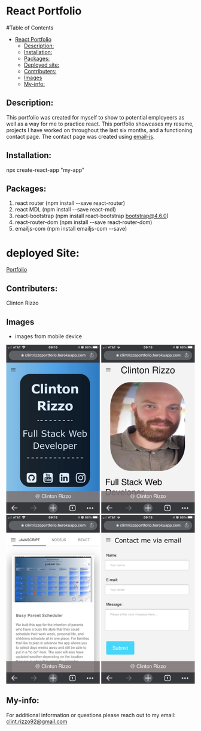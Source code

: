 # React Portfolio
    
#Table of Contents
    
- [React Portfolio](#react-portfolio)
  - [Description:](#description)
  - [Installation:](#installation)
  - [Packages:](#packages)
  - [Deployed site:](#deployed-site)
  - [Contributers:](#contributers)
  - [Images](#videos)
  - [My-info:](#my-info)
    
## Description:

This portfolio was created for myself to show to potential employeers as well as a way for me to practice react. This portfolio showcases
my resume, projects I have worked on throughout the last six months, and a functioning contact page. The contact page was created using [email-js](https://www.emailjs.com/docs/examples/reactjs/). 


## Installation:
npx create-react-app "my-app"

## Packages:
1. react router (npm install --save react-router)
2. react MDL (npm install --save react-mdl)
3. react-bootstrap (npm install react-bootstrap bootstrap@4.6.0)
4. react-router-dom (npm install --save react-router-dom)
5. emailjs-com (npm install emailjs-com --save)

# deployed Site:
[Portfolio](https://clintrizzoportfolio.herokuapp.com/)
    
## Contributers:
Clinton Rizzo
    
## Images
- images from mobile device
<div flexbox='column'>
<img src ="public/images/ReadMe/landing.jpg" alt='landingpage' width='250px' height='450px'>
<img src ="public/images/ReadMe/resume.jpg" alt='landingpage' width='250px' height='450px'>
<img src ="public/images/ReadMe/projects.jpg" alt='landingpage' width='250px' height='450px'>
<img src ="public/images/ReadMe/contact.jpg" alt='landingpage' width='250px' height='450px'>
<div>

## My-info:

For additional information or questions please reach out to my email: clint.rizzo92@gmail.com
